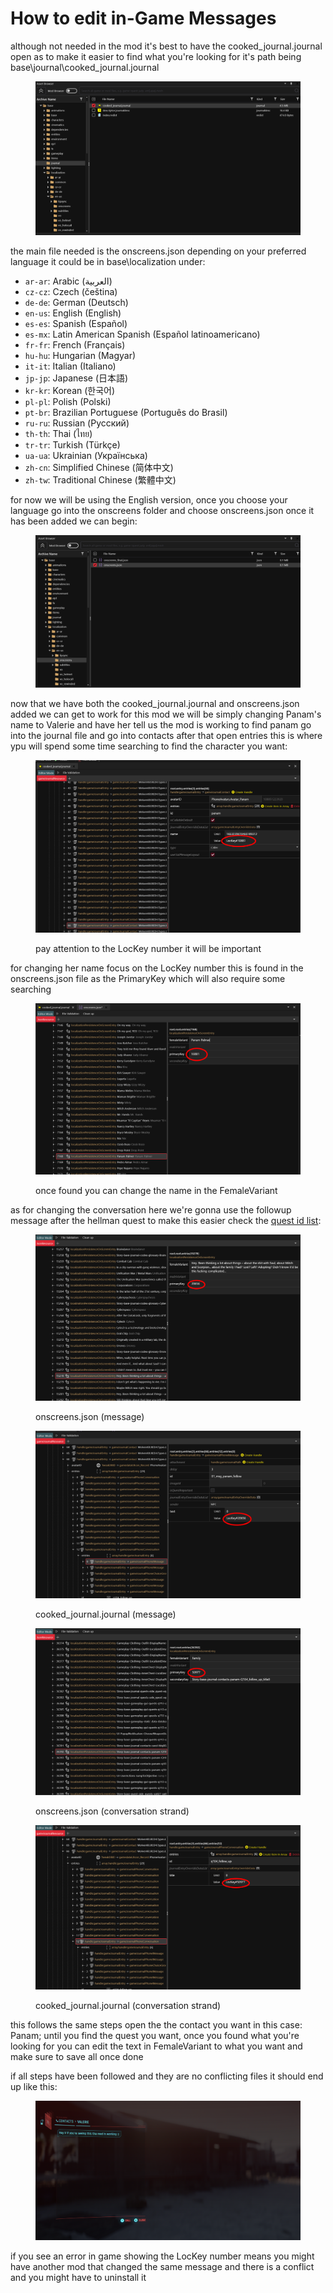 # How to edit in-Game Messages

although not needed in the mod it's best to have the cooked\_journal.journal open as to make it easier to find what you're looking for it's path being base\journal\cooked\_journal.journal

<figure><img src="../../.gitbook/assets/Screenshot 2024-10-29 204140.png" alt=""><figcaption></figcaption></figure>

the main file needed is the onscreens.json depending on your preferred language it could be in base\localization under:

* `ar-ar`: Arabic (العربية)
* `cz-cz`: Czech (čeština)
* `de-de`: German (Deutsch)
* `en-us`: English (English)
* `es-es`: Spanish (Español)
* `es-mx`: Latin American Spanish (Español latinoamericano)
* `fr-fr`: French (Français)
* `hu-hu`: Hungarian (Magyar)
* `it-it`: Italian (Italiano)
* `jp-jp`: Japanese (日本語)
* `kr-kr`: Korean (한국어)
* `pl-pl`: Polish (Polski)
* `pt-br`: Brazilian Portuguese (Português do Brasil)
* `ru-ru`: Russian (Русский)
* `th-th`: Thai (ไทย)
* `tr-tr`: Turkish (Türkçe)
* `ua-ua`: Ukrainian (Українська)
* `zh-cn`: Simplified Chinese (简体中文)
* `zh-tw`: Traditional Chinese (繁體中文)

for now we will be using the English version, once you choose your language go into the onscreens folder and choose onscreens.json once it has been added we can begin:

<figure><img src="../../.gitbook/assets/Screenshot 2024-10-29 203947.png" alt=""><figcaption></figcaption></figure>

now that we have both the cooked\_journal.journal and onscreens.json added we can get to work for this mod we will be simply changing Panam's name to Valerie and have her tell us the mod is working to find panam go into the journal file and go into contacts after that open entries this is where ypu will spend some time searching to find the character you want: &#x20;

<figure><img src="../../.gitbook/assets/Screenshot 2024-10-29 204523.png" alt=""><figcaption><p>pay attention to the LocKey number it will be important</p></figcaption></figure>

for changing her name focus on the LocKey number this is found in the onscreens.json file as the PrimaryKey which will also require some searching

<figure><img src="../../.gitbook/assets/Screenshot 2024-10-29 204649.png" alt=""><figcaption><p>once found you can change the name in the FemaleVariant</p></figcaption></figure>

as for changing the conversation here we're gonna use the followup message after the hellman quest to make this easier check the [quest id list](https://wiki.redmodding.org/cyberpunk-2077-modding/for-mod-creators-theory/references-lists-and-overviews/reference-quest-ids):&#x20;

<div>

<figure><img src="../../.gitbook/assets/Screenshot 2024-10-29 205900.png" alt=""><figcaption><p>onscreens.json (message)</p></figcaption></figure>

 

<figure><img src="../../.gitbook/assets/Screenshot 2024-10-29 205916.png" alt=""><figcaption><p>cooked_journal.journal (message)</p></figcaption></figure>

 

<figure><img src="../../.gitbook/assets/Screenshot 2024-10-29 210015.png" alt=""><figcaption><p>onscreens.json (conversation strand)</p></figcaption></figure>

 

<figure><img src="../../.gitbook/assets/Screenshot 2024-10-29 210024.png" alt=""><figcaption><p>cooked_journal.journal (conversation strand)</p></figcaption></figure>

</div>

&#x20;this follows the same steps open the the contact you want in this case: Panam; until you find the quest you want, once you found what you're looking for you can edit the text in FemaleVariant to what you want and make sure to save all once done

if all steps have been followed and they are no conflicting files it should end up like this:

<figure><img src="../../.gitbook/assets/Screenshot 2024-10-28 221933.png" alt=""><figcaption></figcaption></figure>

if you see an error in game showing the LocKey number means you might have another mod that changed the same message and there is a conflict and you might have to uninstall it
